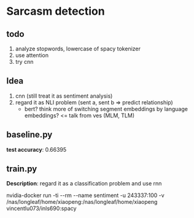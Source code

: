# Sarcasm detection

## todo
1. analyze stopwords, lowercase of spacy tokenizer
2. use attention
3. try cnn


## Idea
1. cnn (still treat it as sentiment analysis)
2. regard it as NLI problem (sent a, sent b => predict relationship)
    * bert? think more of switching segment embeddings by language embeddings? <= talk from ves (MLM, TLM)


## baseline.py
__test accuracy__: 0.66395

## train.py
__Description__: regard it as a classification problem and use rnn 

nvidia-docker run -ti --rm --name sentiment -u 243337:100 -v /nas/longleaf/home/xiaopeng:/nas/longleaf/home/xiaopeng vincentlu073/inls690:spacy


